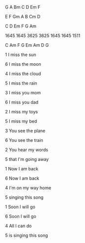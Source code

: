 G A Bm C D Em F 

E F Gm A B Cm D

C D Em F G Am 

1645 1645 3625 3625 1645 1645 1511

C Am F G      Em Am D G





1 I miss the sun

6 I miss the moon

4 I miss the cloud

5 I miss the rain



3 I miss you mom

6 I miss you dad

2 I miss my toys

5 I miss my bed



3 You see the plane

6 You see the train

2 You hear my words

5 that I'm going away



1 Now I am back

6 Now I am back

4 I'm on my way home

5 singing this song



1 Soon I will go

6 Soon I will go

4 All I can do

5 is singing this song